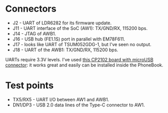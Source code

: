 # Connectors

* J2 - UART of LDR6282 for its firmware update.
* J11 - UART interface of the SoC (AW1): TX/GND/RX, 115200 bps.
* J14 - JTAG of AWB1.
* J16 - USB hub (FE1.1S) port in parallel with EM78F611.
* J17 - looks like UART of TSUM052GDG-1, but I've seen no output.
* J18 - UART of the AWB1: TX/GND/RX, 115200 bps.

UARTs require 3.3V levels. I've used [this CP2102 board with microUSB connector](https://aliexpress.com/item/32716109900.html): it works great and easily can be installed inside the PhoneBook.

# Test points

* TX5/RX5 - UART I/O between AW1 and AWB1.
* DN1/DP3 - USB 2.0 data lines of the Type-C connector to AW1.
